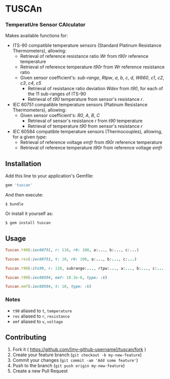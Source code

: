 # **TUSCAn**
### **T**emperat**U**re **S**ensor **CA**lculator

Makes available functions for:

* ITS-90 compatible temperature sensors (Standard Platinum Resistance Thermometers), allowing:
  * Retrieval of reference resistance ratio _Wr_ from _t90r_ reference temperature
  * Retrieval of reference temperature _t90r_ from _Wr_ reference resistance ratio
  * Given sensor coefficient's: _sub-range_, _Rtpw_, _a_, _b_, _c_, _d_, _W660_, _c1_, _c2_, _c3_, _c4_, _c5_
    * Retrieval of resistance ratio deviation  _Wdev_ from _t90_, for each of the 11 sub-ranges of ITS-90
    * Retrieval of  _t90_ temperature from sensor's resistance _r_. 
* IEC 60751 compatible temperature sensors (Platinum Resistance Thermometers), allowing:
  * Given sensor coefficient's: _R0_, _A_, _B_, _C_
    * Retrieval of sensor's resistance _r_ from _t90_ temperature
    * Retrieval of temperature _t90_ from sensor's resistance _r_
* IEC 60584 compatible temperature sensors (Thermocouples), allowing, for a given _type_:
  * Retrieval of reference voltage _emfr_ from _t90r_ reference temperature
  * Retrieval of reference temperature _t90r_ from reference voltage _emfr_


## Installation

Add this line to your application's Gemfile:

```ruby
gem 'tuscan'
```

And then execute:

    $ bundle

Or install it yourself as:

    $ gem install tuscan

## Usage

```ruby
Tuscan.t90(:iec60751, r: 110, r0: 100, a:..., b:..., c:...)
```

```ruby
Tuscan.res(:iec60751, t: 10, r0: 100, a:..., b:..., c:...)
```

```ruby
Tuscan.t90(:its90, r: 110, subrange:..., rtpw:..., a:..., b:..., c:..., d:..., w660:..., c1:..., c2:..., c3: ..., c4:..., c5:...)
```

```ruby
Tuscan.t90(:iec60584, emf: 10.3e-6, type: :k)
```

```ruby
Tuscan.emf(:iec60584, t: 10, type: :k)
```


### Notes
* `t90` aliased to `t`, `temperature`
* `res` aliased to `r`, `resistance`
* `emf` aliased to `v`, `voltage`


## Contributing

1. Fork it ( https://github.com/[my-github-username]/tuscan/fork )
2. Create your feature branch (`git checkout -b my-new-feature`)
3. Commit your changes (`git commit -am 'Add some feature'`)
4. Push to the branch (`git push origin my-new-feature`)
5. Create a new Pull Request
